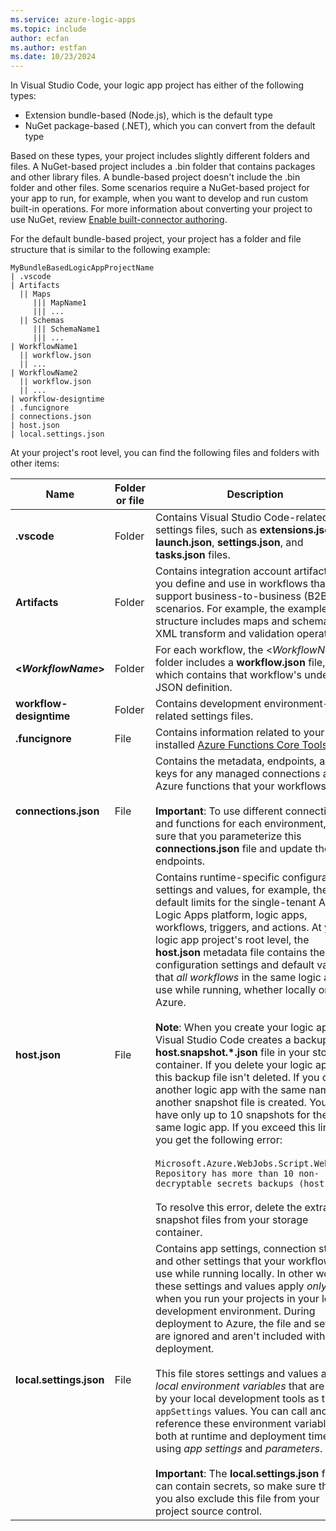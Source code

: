 ```yaml
---
ms.service: azure-logic-apps
ms.topic: include
author: ecfan
ms.author: estfan
ms.date: 10/23/2024
---
```


In Visual Studio Code, your logic app project has either of the following types:

* Extension bundle-based (Node.js), which is the default type
* NuGet package-based (.NET), which you can convert from the default type

Based on these types, your project includes slightly different folders and files. A NuGet-based project includes a .bin folder that contains packages and other library files. A bundle-based project doesn't include the .bin folder and other files. Some scenarios require a NuGet-based project for your app to run, for example, when you want to develop and run custom built-in operations. For more information about converting your project to use NuGet, review [Enable built-connector authoring](../articles/logic-apps/create-single-tenant-workflows-visual-studio-code.md#enable-built-in-connector-authoring).

For the default bundle-based project, your project has a folder and file structure that is similar to the following example:

```text
MyBundleBasedLogicAppProjectName
| .vscode
| Artifacts
  || Maps 
     ||| MapName1
     ||| ...
  || Schemas
     ||| SchemaName1
     ||| ...
| WorkflowName1
  || workflow.json
  || ...
| WorkflowName2
  || workflow.json
  || ...
| workflow-designtime
| .funcignore
| connections.json
| host.json
| local.settings.json
```

At your project's root level, you can find the following files and folders with other items:

| Name | Folder or file | Description |
|------|----------------|-------------|
| **.vscode** | Folder | Contains Visual Studio Code-related settings files, such as **extensions.json**, **launch.json**, **settings.json**, and **tasks.json** files. |
| **Artifacts** | Folder | Contains integration account artifacts that you define and use in workflows that support business-to-business (B2B) scenarios. For example, the example structure includes maps and schemas for XML transform and validation operations. |
| **<*WorkflowName*>** | Folder | For each workflow, the <*WorkflowName*> folder includes a **workflow.json** file, which contains that workflow's underlying JSON definition. |
| **workflow-designtime** | Folder | Contains development environment-related settings files. |
| **.funcignore** | File | Contains information related to your installed [Azure Functions Core Tools](../articles/azure-functions/functions-run-local.md). |
| **connections.json** | File | Contains the metadata, endpoints, and keys for any managed connections and Azure functions that your workflows use. <br><br>**Important**: To use different connections and functions for each environment, make sure that you parameterize this **connections.json** file and update the endpoints. |
| **host.json** | File | Contains runtime-specific configuration settings and values, for example, the default limits for the single-tenant Azure Logic Apps platform, logic apps, workflows, triggers, and actions. At your logic app project's root level, the **host.json** metadata file contains the configuration settings and default values that *all workflows* in the same logic app use while running, whether locally or in Azure. <br><br>**Note**: When you create your logic app, Visual Studio Code creates a backup **host.snapshot.*.json** file in your storage container. If you delete your logic app, this backup file isn't deleted. If you create another logic app with the same name, another snapshot file is created. You can have only up to 10 snapshots for the same logic app. If you exceed this limit, you get the following error: <br><br>`Microsoft.Azure.WebJobs.Script.WebHost: Repository has more than 10 non-decryptable secrets backups (host))` <br><br>To resolve this error, delete the extra snapshot files from your storage container. |
| **local.settings.json** | File | Contains app settings, connection strings, and other settings that your workflows use while running locally. In other words, these settings and values apply *only* when you run your projects in your local development environment. During deployment to Azure, the file and settings are ignored and aren't included with your deployment. <br><br>This file stores settings and values as *local environment variables* that are used by your local development tools as the `appSettings` values. You can call and reference these environment variables both at runtime and deployment time by using *app settings* and *parameters*. <br><br>**Important**: The **local.settings.json** file can contain secrets, so make sure that you also exclude this file from your project source control. |
